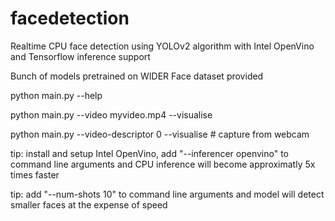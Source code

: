 # facedetection
Realtime CPU face detection using YOLOv2 algorithm with Intel OpenVino and Tensorflow inference support

Bunch of models pretrained on WIDER Face dataset provided

python main.py --help

python main.py --video myvideo.mp4 --visualise

python main.py --video-descriptor 0 --visualise # capture from webcam

tip: install and setup Intel OpenVino, add "--inferencer openvino" to command line arguments and CPU inference will become approximatly 5x times faster

tip: add "--num-shots 10" to command line arguments and model will detect smaller faces at the expense of speed
